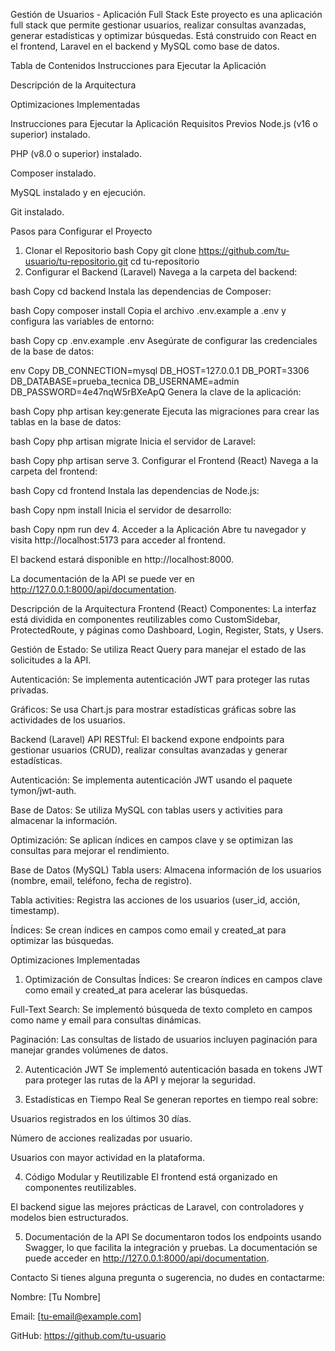 Gestión de Usuarios - Aplicación Full Stack
Este proyecto es una aplicación full stack que permite gestionar usuarios, realizar consultas avanzadas, generar estadísticas y optimizar búsquedas. Está construido con React en el frontend, Laravel en el backend y MySQL como base de datos.

Tabla de Contenidos
Instrucciones para Ejecutar la Aplicación

Descripción de la Arquitectura

Optimizaciones Implementadas

Instrucciones para Ejecutar la Aplicación
Requisitos Previos
Node.js (v16 o superior) instalado.

PHP (v8.0 o superior) instalado.

Composer instalado.

MySQL instalado y en ejecución.

Git instalado.

Pasos para Configurar el Proyecto
1. Clonar el Repositorio
bash
Copy
git clone https://github.com/tu-usuario/tu-repositorio.git
cd tu-repositorio
2. Configurar el Backend (Laravel)
Navega a la carpeta del backend:

bash
Copy
cd backend
Instala las dependencias de Composer:

bash
Copy
composer install
Copia el archivo .env.example a .env y configura las variables de entorno:

bash
Copy
cp .env.example .env
Asegúrate de configurar las credenciales de la base de datos:

env
Copy
DB_CONNECTION=mysql
DB_HOST=127.0.0.1
DB_PORT=3306
DB_DATABASE=prueba_tecnica
DB_USERNAME=admin
DB_PASSWORD=4e47nqW5rBXeApQ
Genera la clave de la aplicación:

bash
Copy
php artisan key:generate
Ejecuta las migraciones para crear las tablas en la base de datos:

bash
Copy
php artisan migrate
Inicia el servidor de Laravel:

bash
Copy
php artisan serve
3. Configurar el Frontend (React)
Navega a la carpeta del frontend:

bash
Copy
cd frontend
Instala las dependencias de Node.js:

bash
Copy
npm install
Inicia el servidor de desarrollo:

bash
Copy
npm run dev
4. Acceder a la Aplicación
Abre tu navegador y visita http://localhost:5173 para acceder al frontend.

El backend estará disponible en http://localhost:8000.

La documentación de la API se puede ver en http://127.0.0.1:8000/api/documentation.

Descripción de la Arquitectura
Frontend (React)
Componentes: La interfaz está dividida en componentes reutilizables como CustomSidebar, ProtectedRoute, y páginas como Dashboard, Login, Register, Stats, y Users.

Gestión de Estado: Se utiliza React Query para manejar el estado de las solicitudes a la API.

Autenticación: Se implementa autenticación JWT para proteger las rutas privadas.

Gráficos: Se usa Chart.js para mostrar estadísticas gráficas sobre las actividades de los usuarios.

Backend (Laravel)
API RESTful: El backend expone endpoints para gestionar usuarios (CRUD), realizar consultas avanzadas y generar estadísticas.

Autenticación: Se implementa autenticación JWT usando el paquete tymon/jwt-auth.

Base de Datos: Se utiliza MySQL con tablas users y activities para almacenar la información.

Optimización: Se aplican índices en campos clave y se optimizan las consultas para mejorar el rendimiento.

Base de Datos (MySQL)
Tabla users: Almacena información de los usuarios (nombre, email, teléfono, fecha de registro).

Tabla activities: Registra las acciones de los usuarios (user_id, acción, timestamp).

Índices: Se crean índices en campos como email y created_at para optimizar las búsquedas.

Optimizaciones Implementadas
1. Optimización de Consultas
Índices: Se crearon índices en campos clave como email y created_at para acelerar las búsquedas.

Full-Text Search: Se implementó búsqueda de texto completo en campos como name y email para consultas dinámicas.

Paginación: Las consultas de listado de usuarios incluyen paginación para manejar grandes volúmenes de datos.

2. Autenticación JWT
Se implementó autenticación basada en tokens JWT para proteger las rutas de la API y mejorar la seguridad.

3. Estadísticas en Tiempo Real
Se generan reportes en tiempo real sobre:

Usuarios registrados en los últimos 30 días.

Número de acciones realizadas por usuario.

Usuarios con mayor actividad en la plataforma.

4. Código Modular y Reutilizable
El frontend está organizado en componentes reutilizables.

El backend sigue las mejores prácticas de Laravel, con controladores y modelos bien estructurados.

5. Documentación de la API
Se documentaron todos los endpoints usando Swagger, lo que facilita la integración y pruebas. La documentación se puede acceder en http://127.0.0.1:8000/api/documentation.

Contacto
Si tienes alguna pregunta o sugerencia, no dudes en contactarme:

Nombre: [Tu Nombre]

Email: [tu-email@example.com]

GitHub: https://github.com/tu-usuario